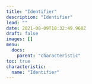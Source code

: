 ```yaml
---
title: "Identifier"
description: "Identifier"
lead: ""
date: 2021-08-09T18:32:49.968Z
draft: false
images: []
menu:
  docs:
    parent: "characteristic"
toc: true
characteristic:
  name: "Identifier"
---
```

